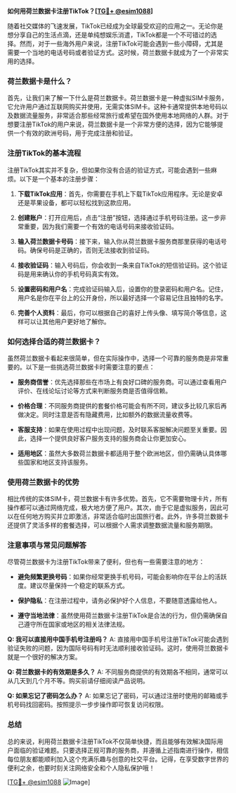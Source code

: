 **如何用荷兰数据卡注册TikTok？[[TG💪+ @esim1088](https://t.me/s/esim1088)]**

随着社交媒体的飞速发展，TikTok已经成为全球最受欢迎的应用之一。无论你是想分享自己的生活点滴，还是单纯想娱乐消遣，TikTok都是一个不可错过的选择。然而，对于一些海外用户来说，注册TikTok可能会遇到一些小障碍，尤其是需要一个当地的电话号码或者验证方式。这时候，荷兰数据卡就成为了一个非常实用的选择。

### 荷兰数据卡是什么？

首先，让我们来了解一下什么是荷兰数据卡。荷兰数据卡是一种虚拟SIM卡服务，它允许用户通过互联网购买并使用，无需实体SIM卡。这种卡通常提供本地号码以及数据流量服务，非常适合那些经常旅行或希望在国外使用本地网络的人群。对于想要注册TikTok的用户来说，荷兰数据卡是一个非常方便的选择，因为它能够提供一个有效的欧洲号码，用于完成注册和验证。

### 注册TikTok的基本流程

注册TikTok其实并不复杂，但如果你没有合适的验证方式，可能会遇到一些麻烦。以下是一个基本的注册步骤：

1. **下载TikTok应用**：首先，你需要在手机上下载TikTok应用程序。无论是安卓还是苹果设备，都可以轻松找到这款应用。

2. **创建账户**：打开应用后，点击“注册”按钮，选择通过手机号码注册。这一步非常重要，因为我们需要一个有效的电话号码来接收验证码。

3. **输入荷兰数据卡号码**：接下来，输入你从荷兰数据卡服务商那里获得的电话号码。确保号码是正确的，否则无法接收到验证码。

4. **接收验证码**：输入号码后，你会收到一条来自TikTok的短信验证码。这个验证码是用来确认你的手机号码真实有效。

5. **设置密码和用户名**：完成验证码输入后，设置你的登录密码和用户名。记住，用户名是你在平台上的公开身份，所以最好选择一个容易记住且独特的名字。

6. **完善个人资料**：最后，你可以根据自己的喜好上传头像、填写简介等信息，这样可以让其他用户更好地了解你。

### 如何选择合适的荷兰数据卡？

虽然荷兰数据卡看起来很简单，但在实际操作中，选择一个可靠的服务商是非常重要的。以下是一些挑选荷兰数据卡时需要注意的要点：

- **服务商信誉**：优先选择那些在市场上有良好口碑的服务商。可以通过查看用户评价、在线论坛讨论等方式来判断服务商是否值得信赖。
  
- **价格合理**：不同服务商提供的套餐价格可能会有所不同，建议多比较几家后再做决定。同时注意是否有隐藏费用，比如额外的数据流量收费等。

- **客服支持**：如果在使用过程中出现问题，及时联系客服解决问题至关重要。因此，选择一个提供良好客户服务支持的服务商会让你更加安心。

- **适用地区**：虽然大多数荷兰数据卡都适用于整个欧洲地区，但仍需确认具体哪些国家和地区支持该服务。

### 使用荷兰数据卡的优势

相比传统的实体SIM卡，荷兰数据卡有许多优势。首先，它不需要物理卡片，所有操作都可以通过网络完成，极大地方便了用户。其次，由于它是虚拟服务，因此可以在任何地方购买并立即激活，非常适合临时出国旅行者。此外，许多荷兰数据卡还提供了灵活多样的套餐选择，可以根据个人需求调整数据流量和服务期限。

### 注意事项与常见问题解答

尽管荷兰数据卡为注册TikTok带来了便利，但也有一些需要注意的地方：

- **避免频繁更换号码**：如果你经常更换手机号码，可能会影响你在平台上的活跃度。建议尽量保持一个稳定的联系方式。

- **保护隐私**：在注册过程中，请务必保护好个人信息，不要随意透露给他人。

- **遵守当地法律**：虽然使用荷兰数据卡注册TikTok是合法的行为，但仍需确保自己遵守所在国家或地区的相关法律法规。

**Q: 我可以直接用中国手机号注册吗？**
A: 直接用中国手机号注册TikTok可能会遇到验证失败的问题，因为国际号码有时无法顺利接收验证码。这时，使用荷兰数据卡就是一个很好的解决方案。

**Q: 荷兰数据卡的有效期是多久？**
A: 不同服务商提供的有效期各不相同，通常可以从几天到几个月不等。购买前请仔细阅读产品说明。

**Q: 如果忘记了密码怎么办？**
A: 如果忘记了密码，可以通过注册时使用的邮箱或手机号码找回密码。按照提示一步步操作即可恢复访问权限。

### 总结

总的来说，利用荷兰数据卡注册TikTok不仅简单快捷，而且能够有效解决国际用户面临的验证难题。只要选择正规可靠的服务商，并遵循上述指南进行操作，相信每位朋友都能顺利加入这个充满乐趣与创意的社交平台。记得，在享受数字世界的便利之余，也要时刻关注网络安全和个人隐私保护哦！

[[TG💪+ @esim1088](https://t.me/s/esim1088) ![Image](https://i.postimg.cc/4NQfJmqS/Snipaste-2025-05-13-00-14-12.png)]